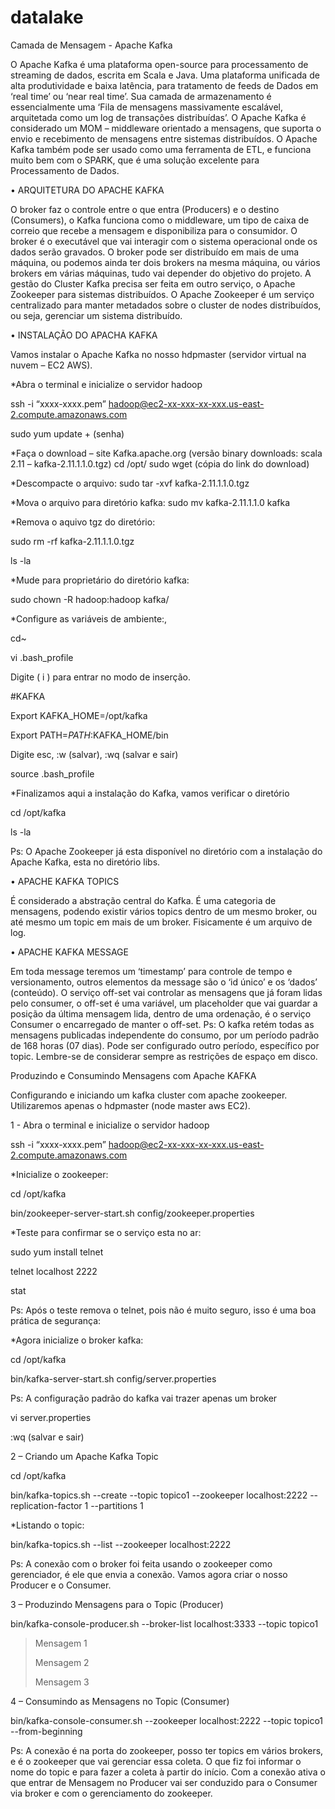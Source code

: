 # datalake
Camada de Mensagem - Apache Kafka


O Apache Kafka é uma plataforma open-source para processamento de streaming de dados, escrita em Scala e Java. Uma plataforma unificada de alta produtividade e baixa latência, para tratamento de feeds de Dados em ‘real time’ ou ‘near real time’.
Sua camada de armazenamento é essencialmente uma ‘Fila de mensagens massivamente escalável, arquitetada como um log de transações distribuídas’. 
O Apache Kafka é considerado um MOM – middleware orientado a mensagens, que suporta o envio e recebimento de mensagens entre sistemas distribuídos.
O Apache Kafka também pode ser usado como uma ferramenta de ETL, e funciona muito bem com o SPARK, que é uma solução excelente para Processamento de Dados.


•	ARQUITETURA DO APACHE KAFKA

O broker faz o controle entre o que entra (Producers) e o destino (Consumers), o Kafka funciona como o middleware, um tipo de caixa de correio que recebe a mensagem e disponibiliza para o consumidor.
O broker é o executável que vai interagir com o sistema operacional onde os dados serão gravados. 
O broker pode ser distribuído em mais de uma máquina, ou podemos ainda ter dois brokers na mesma máquina, ou vários brokers em várias máquinas, tudo vai depender do objetivo do projeto.
A gestão do Cluster Kafka precisa ser feita em outro serviço, o Apache Zookeeper para sistemas distribuídos. O Apache Zookeeper é um serviço centralizado para manter metadados sobre o cluster de nodes distribuídos, ou seja, gerenciar um sistema distribuído.





•	INSTALAÇÃO DO APACHA KAFKA

Vamos instalar o Apache Kafka no nosso hdpmaster (servidor virtual na nuvem – EC2 AWS).


*Abra o terminal e inicialize o servidor hadoop

ssh  -i “xxxx-xxxx.pem” hadoop@ec2-xx-xxx-xx-xxx.us-east-2.compute.amazonaws.com

sudo yum update + (senha)


*Faça o download – site Kafka.apache.org (versão binary downloads: scala 2.11 – kafka-2.11.1.1.0.tgz)
cd /opt/
sudo wget (cópia do link do download)


*Descompacte o arquivo: 
sudo tar -xvf kafka-2.11.1.1.0.tgz


*Mova o arquivo para diretório kafka: 
sudo mv kafka-2.11.1.1.0 kafka

*Remova o aquivo tgz do diretório: 

sudo rm -rf  kafka-2.11.1.1.0.tgz

ls -la


*Mude para proprietário do diretório kafka: 

sudo chown -R hadoop:hadoop kafka/


*Configure as variáveis de ambiente:,

cd~

vi .bash_profile

Digite ( i ) para entrar no modo de inserção.

#KAFKA

Export KAFKA_HOME=/opt/kafka

Export PATH=$PATH:$KAFKA_HOME/bin

Digite esc, :w (salvar), :wq (salvar e sair)

source .bash_profile


*Finalizamos aqui a instalação do Kafka, vamos verificar o diretório

cd /opt/kafka

ls -la

Ps: O Apache Zookeeper já esta disponível no diretório com a instalação do Apache Kafka, esta no diretório libs.





•	APACHE KAFKA TOPICS

É considerado a abstração central do Kafka. É uma categoria de mensagens, podendo existir vários topics dentro de um mesmo broker, ou até mesmo um topic em mais de um broker. Fisicamente é um arquivo de log.

•	APACHE KAFKA MESSAGE

Em toda message teremos um ‘timestamp’ para controle de tempo e versionamento, outros elementos da message são o ‘id único’ e os ‘dados’ (conteúdo).
O serviço off-set vai controlar as mensagens que já foram lidas pelo consumer, o off-set é uma variável, um placeholder que vai guardar a posição da última mensagem lida, dentro de uma ordenação, é o serviço Consumer o encarregado de manter o off-set.
Ps: O kafka retém todas as mensagens publicadas independente do consumo, por um período padrão de 168 horas (07 dias). Pode ser configurado outro período, específico por topic. Lembre-se de considerar sempre as restrições de espaço em disco.

Produzindo e Consumindo Mensagens com Apache KAFKA

Configurando e iniciando um kafka cluster com apache zookeeper. Utilizaremos apenas o hdpmaster (node master aws EC2).

1 - Abra o terminal e inicialize o servidor hadoop

ssh  -i “xxxx-xxxx.pem” hadoop@ec2-xx-xxx-xx-xxx.us-east-2.compute.amazonaws.com


*Inicialize o zookeeper:

cd /opt/kafka

bin/zookeeper-server-start.sh   config/zookeeper.properties


*Teste para confirmar se o serviço esta no ar: 

sudo yum install telnet

telnet localhost 2222

stat


Ps: Após o teste remova o telnet, pois não é muito seguro, isso é uma boa prática de segurança: 


*Agora inicialize o broker kafka: 

cd /opt/kafka

bin/kafka-server-start.sh   config/server.properties

Ps: A configuração padrão do kafka vai trazer apenas um broker

vi server.properties

:wq (salvar e sair)


2 – Criando um Apache Kafka Topic

cd /opt/kafka

bin/kafka-topics.sh  --create  --topic  topico1  --zookeeper  localhost:2222  --replication-factor 1  --partitions 1


*Listando o topic: 

bin/kafka-topics.sh  --list  --zookeeper  localhost:2222

Ps: A conexão com o broker foi feita usando o zookeeper como gerenciador, é ele que envia a conexão. Vamos agora criar o nosso Producer e o Consumer.


3 – Produzindo Mensagens para o Topic (Producer)

bin/kafka-console-producer.sh  --broker-list  localhost:3333  --topic  topico1

>Mensagem 1
>
>Mensagem 2
>
>Mensagem 3


4 – Consumindo as Mensagens no Topic (Consumer)

bin/kafka-console-consumer.sh  --zookeeper  localhost:2222  --topic  topico1  --from-beginning



Ps: A conexão é na porta do zookeeper, posso ter topics em vários brokers, e é o zookeeper que vai gerenciar essa coleta. O que fiz foi informar o nome do topic e para fazer a coleta à partir do início.
Com a conexão ativa o que entrar de Mensagem no Producer vai ser conduzido para o Consumer via broker e com o gerenciamento do zookeeper.



